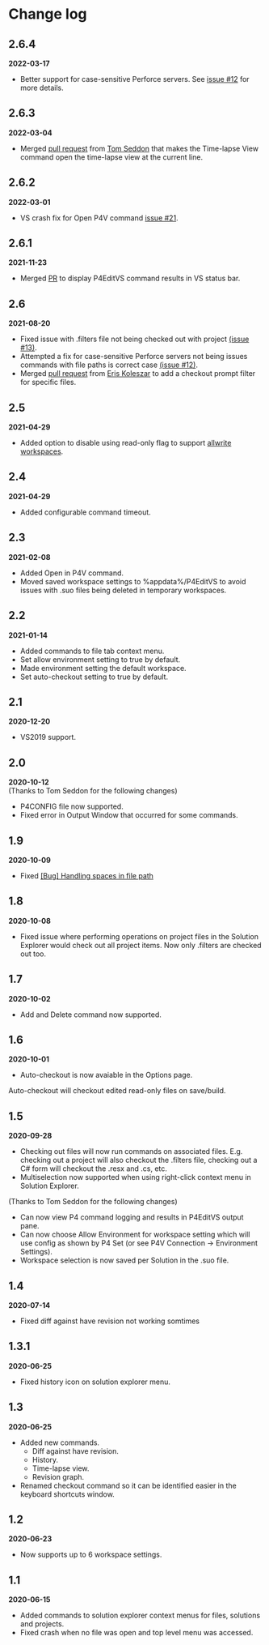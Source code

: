 # Change log

## 2.6.4
**2022-03-17**
* Better support for case-sensitive Perforce servers. See [issue #12](https://github.com/SimpsonGSD/P4EditVS/issues/12) for more details.

## 2.6.3
**2022-03-04**
* Merged [pull request](https://github.com/SimpsonGSD/P4EditVS/pull/11) from [Tom Seddon](https://github.com/tom-seddon) that makes the Time-lapse View command open the time-lapse view at the current line.

## 2.6.2
**2022-03-01**
* VS crash fix for Open P4V command [issue #21](https://github.com/SimpsonGSD/P4EditVS/issues/21).

## 2.6.1
**2021-11-23**
* Merged [PR](https://github.com/SimpsonGSD/P4EditVS/pull/18) to display P4EditVS command results in VS status bar. 

## 2.6
**2021-08-20**
* Fixed issue with .filters file not being checked out with project [(issue #13)](https://github.com/SimpsonGSD/P4EditVS/issues/13).
* Attempted a fix for case-sensitive Perforce servers not being issues commands with file paths is correct case [(issue #12)](https://github.com/SimpsonGSD/P4EditVS/issues/12). 
* Merged [pull request](https://github.com/SimpsonGSD/P4EditVS/pull/10) from [Eris Koleszar](https://github.com/bellicapax) to add a checkout prompt filter for specific files.

## 2.5
**2021-04-29**
* Added option to disable using read-only flag to support [allwrite workspaces](https://github.com/SimpsonGSD/P4EditVS/issues/9).

## 2.4
**2021-04-29**
* Added configurable command timeout.

## 2.3
**2021-02-08**
* Added Open in P4V command.
* Moved saved workspace settings to %appdata%/P4EditVS to avoid issues with .suo files being deleted in temporary workspaces.

## 2.2
**2021-01-14**
* Added commands to file tab context menu.
* Set allow environment setting to true by default.
* Made environment setting the default workspace.
* Set auto-checkout setting to true by default.

## 2.1
**2020-12-20**
* VS2019 support.

## 2.0
**2020-10-12**  
(Thanks to Tom Seddon for the following changes)
* P4CONFIG file now supported.
* Fixed error in Output Window that occurred for some commands.

## 1.9
**2020-10-09**
* Fixed [[Bug] Handling spaces in file path](https://github.com/SimpsonGSD/P4EditVS/issues/4)

## 1.8
**2020-10-08**

* Fixed issue where performing operations on project files in the Solution Explorer would check out all project items. Now only .filters are checked out too.

## 1.7
**2020-10-02**

* Add and Delete command now supported.

## 1.6
**2020-10-01**

* Auto-checkout is now avaiable in the Options page.

Auto-checkout will checkout edited read-only files on save/build.

## 1.5
**2020-09-28**

* Checking out files will now run commands on associated files. E.g. checking out a project will also checkout the .filters file, checking out a C# form will checkout the .resx and .cs, etc.
* Multiselection now supported when using right-click context menu in Solution Explorer.

(Thanks to Tom Seddon for the following changes)

* Can now view P4 command logging and results in P4EditVS output pane.
* Can now choose Allow Environment for workspace setting which will use config as shown by P4 Set (or see P4V Connection -> Environment Settings).
* Workspace selection is now saved per Solution in the .suo file.

## 1.4
**2020-07-14**

* Fixed diff against have revision not working somtimes

## 1.3.1
**2020-06-25**

* Fixed history icon on solution explorer menu.

## 1.3
**2020-06-25**

* Added new commands.
   * Diff against have revision.
   * History.
   * Time-lapse view.
   * Revision graph.
* Renamed checkout command so it can be identified easier in the keyboard shortcuts window.

## 1.2
**2020-06-23**

* Now supports up to 6 workspace settings.

## 1.1
**2020-06-15**

* Added commands to solution explorer context menus for files, solutions and projects.
* Fixed crash when no file was open and top level menu was accessed.
